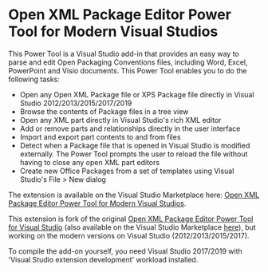 Open XML Package Editor Power Tool for Modern Visual Studios
=============
This Power Tool is a Visual Studio add-in that provides an easy way to parse and edit Open Packaging Conventions files, including Word, Excel, PowerPoint and Visio documents. This Power Tool enables you to do the following tasks:

* Open any Open XML Package file or XPS Package file directly in Visual Studio 2012/2013/2015/2017/2019
* Browse the contents of Package files in a tree view
* Open any XML part directly in Visual Studio's rich XML editor
* Add or remove parts and relationships directly in the user interface
* Import and export part contents to and from files
* Detect when a Package file that is opened in Visual Studio is modified externally. The Power Tool prompts the user to reload the file without having to close any open XML part editors
* Create new Office Packages from a set of templates using Visual Studio's File > New dialog

The extension is available on the Visual Studio Marketplace here: [Open XML Package Editor Power Tool for Modern Visual Studios](https://marketplace.visualstudio.com/items?itemName=bsivanov.OpenXMLPackageEditorforVisualStudio).

This extension is fork of the original [Open XML Package Editor Power Tool for Visual Studio](https://github.com/OfficeDev/Open-XML-Package-Editor-Power-Tool-for-Visual-Studio) (also available on the Visual Studio Marketplace [here](https://marketplace.visualstudio.com/items?itemName=ChrisRae.OpenXMLPackageEditorforVisualStudio)), but working on the modern versions on Visual Studio (2012/2013/2015/2017).

To compile the add-on yourself, you need Visual Studio 2017/2019 with 'Visual Studio extension development' workload installed.